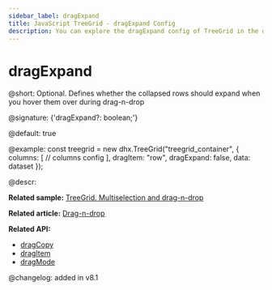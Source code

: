```yaml
---
sidebar_label: dragExpand
title: JavaScript TreeGrid - dragExpand Config 
description: You can explore the dragExpand config of TreeGrid in the documentation of the DHTMLX JavaScript UI library. Browse developer guides and API reference, try out code examples and live demos, and download a free 30-day evaluation version of DHTMLX Suite.
---
```


# dragExpand

@short: Optional. Defines whether the collapsed rows should expand when you hover them over during drag-n-drop

@signature: {'dragExpand?: boolean;'}

@default: true

@example:
const treegrid = new dhx.TreeGrid("treegrid_container", {
    columns: [
        // columns config
    ],
    dragItem: "row",
    dragExpand: false,
    data: dataset
});

@descr:

**Related sample:** [TreeGrid. Multiselection and drag-n-drop](https://snippet.dhtmlx.com/hwddi1ki)

**Related article:** [Drag-n-drop](treegrid/configuration.md#drag-n-drop)

**Related API:**

- [dragCopy](treegrid/api/treegrid_dragcopy_config.md)
- [dragItem](treegrid/api/treegrid_dragitem_config.md)
- [dragMode](treegrid/api/treegrid_dragmode_config.md)

@changelog: added in v8.1
